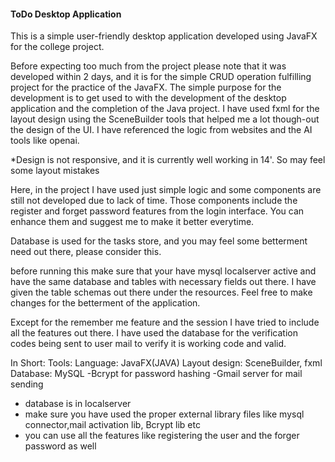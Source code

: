 <h4>ToDo Desktop Application</h4>

This is a simple user-friendly desktop application developed using JavaFX for the college project.

Before expecting too much from the project please note that it was developed within 2 days, and it is for the simple CRUD
operation fulfilling project for the practice of the JavaFX.
The simple purpose for the development is to get used to with the development of the desktop application and the
completion of the Java project.
I have used fxml for the layout design using the SceneBuilder tools that helped me a lot though-out the design of
the UI.
I have referenced the logic from websites and the AI tools like openai.

*Design is not responsive, and it is currently well working in 14'. So may feel some layout mistakes


Here, in the project I have used just simple logic and some components are still not developed due to lack of time.
Those components include the register and forget password features from the login interface.
You can enhance them and suggest me to make it better everytime.

Database is used for the tasks store, and you may feel some betterment need out there, please consider this.

before running this make sure that your have mysql localserver active and have the same database and tables
with necessary fields out there. I have given the table schemas out there under the resources.
Feel free to make changes for the betterment of the application.

Except for the remember me feature and the session I have tried to include all the features out there.
I have used the database for the verification codes being sent to user mail to verify it is working code and valid.

In Short:
Tools:
Language: JavaFX(JAVA)
Layout design: SceneBuilder, fxml
Database: MySQL
-Bcrypt for password hashing
-Gmail server for mail sending


* database is in localserver
* make sure you have used the proper external library files like mysql connector,mail activation lib, Bcrypt lib etc
 * you can use all the features like registering the user and the forger password as well